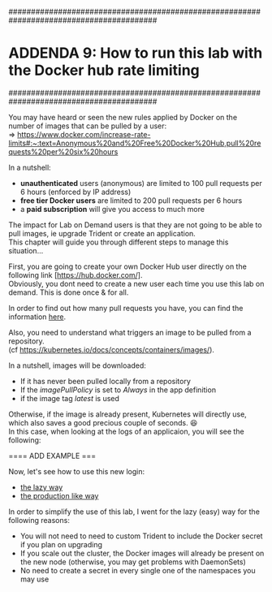 #########################################################################################
# ADDENDA 9: How to run this lab with the Docker hub rate limiting 
#########################################################################################

You may have heard or seen the new rules applied by Docker on the number of images that can be pulled by a user:  
=> https://www.docker.com/increase-rate-limits#:~:text=Anonymous%20and%20Free%20Docker%20Hub,pull%20requests%20per%20six%20hours

In a nutshell:

- **unauthenticated** users (anonymous) are limited to 100 pull requests per 6 hours (enforced by IP address)
- **free tier Docker users** are limited to 200 pull requests per 6 hours
- a **paid subscription** will give you access to much more

The impact for Lab on Demand users is that they are not going to be able to pull images, ie upgrade Trident or create an application.  
This chapter will guide you through different steps to manage this situation...  

First, you are going to create your own Docker Hub user directly on the following link [https://hub.docker.com/].  
Obviously, you dont need to create a new user each time you use this lab on demand. This is done once & for all.  

In order to find out how many pull requests you have, you can find the information [here](1_Pull_Requests).  

Also, you need to understand what triggers an image to be pulled from a repository.  
(cf https://kubernetes.io/docs/concepts/containers/images/).  

In a nutshell, images will be downloaded:

- If it has never been pulled locally from a repository
- If the _imagePullPolicy_ is set to _Always_ in the app definition
- if the image tag _latest_ is used

Otherwise, if the image is already present, Kubernetes will directly use, which also saves a good precious couple of seconds. :laughing:  
In this case, when looking at the logs of an applicaion, you will see the following:

==== ADD EXAMPLE ===

Now, let's see how to use this new login:

- [the lazy way](2_Lazy_Images)
- [the production like way](3_Secrets)

In order to simplify the use of this lab, I went for the lazy (easy) way for the following reasons:

- You will not need to need to custom Trident to include the Docker secret if you plan on upgrading
- If you scale out the cluster, the Docker images will already be present on the new node (otherwise, you may get problems with DaemonSets)
- No need to create a secret in every single one of the namespaces you may use
